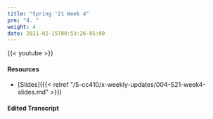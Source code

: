 ```yaml
---
title: "Spring '21 Week 4"
pre: "4. "
weight: 4
date: 2021-02-15T00:53:26-05:00
---
```


{{< youtube  >}}

#### Resources

* [Slides]({{< relref "/5-cc410/x-weekly-updates/004-S21-week4-slides.md" >}})

#### Edited Transcript

